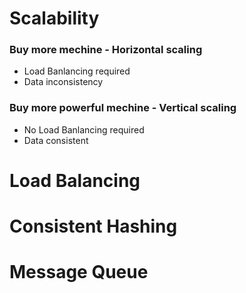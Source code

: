 # Scalability

  ### Buy more mechine - Horizontal scaling
  - Load Banlancing required
  - Data inconsistency
  
  ###  Buy more powerful mechine - Vertical scaling
  - No Load Banlancing required
  - Data consistent
  
# Load Balancing


# Consistent Hashing


# Message Queue
